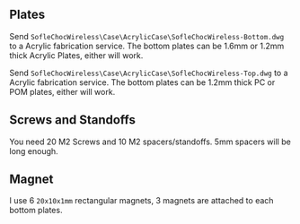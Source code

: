 ## Plates

Send `SofleChocWireless\Case\AcrylicCase\SofleChocWireless-Bottom.dwg` to a Acrylic fabrication service.
The bottom plates can be 1.6mm or 1.2mm thick Acrylic Plates, either will work.

Send `SofleChocWireless\Case\AcrylicCase\SofleChocWireless-Top.dwg` to a Acrylic fabrication service.
The bottom plates can be 1.2mm thick PC or POM plates, either will work.

## Screws and Standoffs

You need 20 M2 Screws and 10 M2 spacers/standoffs. 5mm spacers will be long enough.

## Magnet

I use 6 `20x10x1mm` rectangular magnets, 3 magnets are attached to each bottom plates.